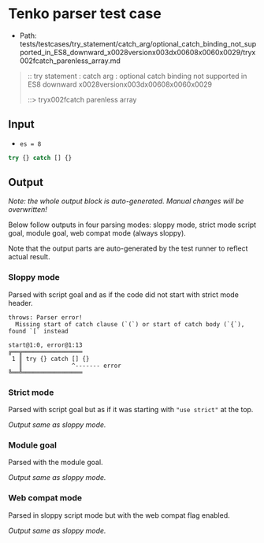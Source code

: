 # Tenko parser test case

- Path: tests/testcases/try_statement/catch_arg/optional_catch_binding_not_supported_in_ES8_downward_x0028versionx003dx00608x0060x0029/tryx002fcatch_parenless_array.md

> :: try statement : catch arg : optional catch binding not supported in ES8 downward x0028versionx003dx00608x0060x0029
>
> ::> tryx002fcatch parenless array

## Input

- `es = 8`

`````js
try {} catch [] {}
`````

## Output

_Note: the whole output block is auto-generated. Manual changes will be overwritten!_

Below follow outputs in four parsing modes: sloppy mode, strict mode script goal, module goal, web compat mode (always sloppy).

Note that the output parts are auto-generated by the test runner to reflect actual result.

### Sloppy mode

Parsed with script goal and as if the code did not start with strict mode header.

`````
throws: Parser error!
  Missing start of catch clause (`(`) or start of catch body (`{`), found `[` instead

start@1:0, error@1:13
╔══╦═════════════════
 1 ║ try {} catch [] {}
   ║              ^------- error
╚══╩═════════════════

`````

### Strict mode

Parsed with script goal but as if it was starting with `"use strict"` at the top.

_Output same as sloppy mode._

### Module goal

Parsed with the module goal.

_Output same as sloppy mode._

### Web compat mode

Parsed in sloppy script mode but with the web compat flag enabled.

_Output same as sloppy mode._
